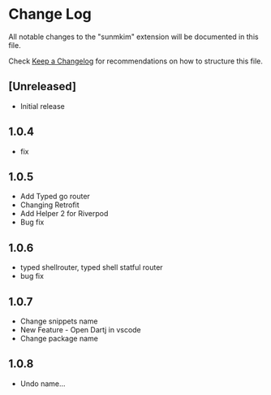 # Change Log

All notable changes to the "sunmkim" extension will be documented in this file.

Check [Keep a Changelog](http://keepachangelog.com/) for recommendations on how to structure this file.

## [Unreleased]

- Initial release

## 1.0.4

- fix

## 1.0.5

- Add Typed go router
- Changing Retrofit
- Add Helper 2 for Riverpod
- Bug fix

## 1.0.6

- typed shellrouter, typed shell statful router
- bug fix

## 1.0.7

- Change snippets name
- New Feature - Open Dartj in vscode
- Change package name

## 1.0.8

- Undo name...
